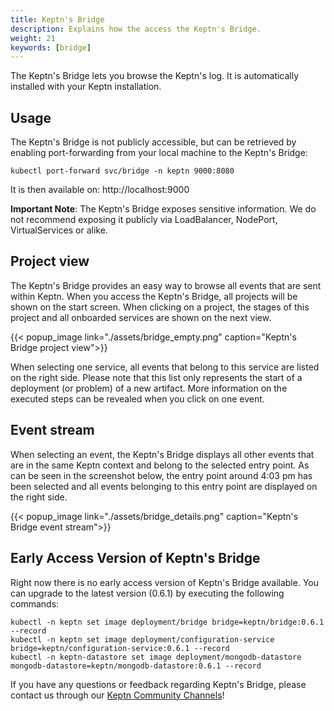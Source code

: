 ```yaml
---
title: Keptn's Bridge
description: Explains how the access the Keptn's Bridge.
weight: 21
keywords: [bridge]
---
```


The Keptn's Bridge lets you browse the Keptn's log. It is automatically installed with your Keptn installation.

## Usage

The Keptn's Bridge is not publicly accessible, but can be retrieved by enabling port-forwarding from your local machine to the Keptn's Bridge:

```console
kubectl port-forward svc/bridge -n keptn 9000:8080
```

It is then available on: http://localhost:9000

**Important Note**: The Keptn's Bridge exposes sensitive information. We do not recommend exposing it publicly via LoadBalancer, NodePort, VirtualServices or alike.

## Project view

The Keptn's Bridge provides an easy way to browse all events that are sent within Keptn. When you access the Keptn's Bridge, all projects will be shown on the start screen. When clicking on a project, the stages of this project and all onboarded services are shown on the next view.

  {{< popup_image
  link="./assets/bridge_empty.png"
  caption="Keptn's Bridge project view">}}

When selecting one service, all events that belong to this service are listed on the right side. Please note that this list only represents the start of a deployment (or problem) of a new artifact. More information on the executed steps can be revealed when you click on one event.

## Event stream

When selecting an event, the Keptn's Bridge displays all other events that are in the same Keptn context and belong to the selected entry point. As can be seen in the screenshot below, the entry point around 4:03 pm has been selected and all events belonging to this entry point are displayed on the right side.

  {{< popup_image
  link="./assets/bridge_details.png"
  caption="Keptn's Bridge event stream">}}


## Early Access Version of Keptn's Bridge

Right now there is no early access version of Keptn's Bridge available. You can upgrade to the latest version (0.6.1) by executing the following commands:

```console
kubectl -n keptn set image deployment/bridge bridge=keptn/bridge:0.6.1 --record
kubectl -n keptn set image deployment/configuration-service bridge=keptn/configuration-service:0.6.1 --record
kubectl -n keptn-datastore set image deployment/mongodb-datastore mongodb-datastore=keptn/mongodb-datastore:0.6.1 --record
```


<!--
There is an early access version of Keptn's Bridge available (compatible with Keptn 0.6.1):

  {{< popup_image
  link="./assets/bridge_eap.png"
  caption="Keptn's Bridge EAP">}}

To install it, you have to update the Docker images of *Keptn's Bridge*, *configuration-service* and the *mongodb-datastore* deployment by executing the following commands:

```console
kubectl -n keptn set image deployment/bridge bridge=keptn/bridge2:20200308.0859 --record
kubectl -n keptn set image deployment/configuration-service configuration-service=keptn/configuration-service:20200308.0859 --record
kubectl -n keptn-datastore set image deployment/mongodb-datastore mongodb-datastore=keptn/mongodb-datastore:20200308.0859 --record
```

If you want to access the new Keptn's Bridge you have to use `port-forward` again:

```console
kubectl port-forward svc/bridge -n keptn 9000:8080
```

If you want to restore the old version of bridge, configuration-service and mongodb-datastore (as delivered with Keptn 0.6.1), you can use the following commands:

```console
kubectl -n keptn set image deployment/bridge bridge=keptn/bridge:0.6.1 --record
kubectl -n keptn set image deployment/configuration-service bridge=keptn/configuration-service:0.6.1 --record
kubectl -n keptn-datastore set image deployment/mongodb-datastore mongodb-datastore=keptn/mongodb-datastore:0.6.1 --record
```
-->

If you have any questions or feedback regarding Keptn's Bridge, please contact us through our [Keptn Community Channels](https://github.com/keptn/community)!
